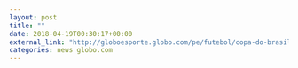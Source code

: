 ```yaml
---
layout: post
title: ""
date: 2018-04-19T00:30:17+00:00
external_link: "http://globoesporte.globo.com/pe/futebol/copa-do-brasil/jogo/18-04-2018/nautico-ponte-preta/"
categories: news globo.com
---
```

